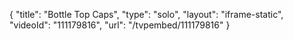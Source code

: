 {
    "title": "Bottle Top Caps",
    "type": "solo",
    "layout": "iframe-static",
    "videoId": "111179816",
    "url": "\/tvpembed\/111179816"
}